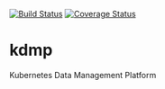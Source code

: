 [![Build Status](https://travis-ci.com/portworx/kdmp.svg?token=tWefhH8sdJxyUN4gFPfF&branch=master)](https://travis-ci.com/portworx/kdmp)
[![Coverage Status](https://coveralls.io/repos/github/portworx/kdmp/badge.svg?branch=master&t=WDMEis)](https://coveralls.io/github/portworx/kdmp?branch=master)

# kdmp
Kubernetes Data Management Platform 
